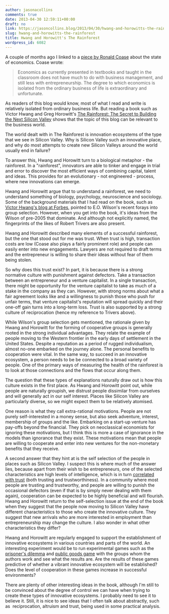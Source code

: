 ```yaml
---
author: jasonacollins
comments: true
date: 2013-04-30 12:59:11+00:00
draft: no
link: https://jasoncollins.blog/2013/04/30/hwang-and-horowitts-the-rainforest/
slug: hwang-and-horowitts-the-rainforest
title: Hwang and Horowitt's The Rainforest
wordpress_id: 6082
---
```


A couple of months ago I linked to a [piece by Ronald Coase](http://hbr.org/2012/12/saving-economics-from-the-economists) about the state of economics. Coase wrote:



<blockquote>Economics as currently presented in textbooks and taught in the classroom does not have much to do with business management, and still less with entrepreneurship. The degree to which economics is isolated from the ordinary business of life is extraordinary and unfortunate.</blockquote>



As readers of this blog would know, most of what I read and write is relatively isolated from ordinary business life. But reading a book such as Victor Hwang and Greg Horowitt's [The Rainforest: The Secret to Building the Next Silicon Valley](http://www.amazon.com/gp/product/B007AUWLU0/ref=as_li_ss_tl?ie=UTF8&camp=1789&creative=390957&creativeASIN=B007AUWLU0&linkCode=as2&tag=evolvieconom-20) shows that the topic of this blog can be relevant to the business world.

The world dealt with in The Rainforest is innovation ecosystems of the type that we see in Silicon Valley. Why is Silicon Valley such an innovative place, and why do most attempts to create new Silicon Valleys around the world usually end in failure?

To answer this, Hwang and Horowitt turn to a biological metaphor - the rainforest. In a "rainforest", innovators are able to tinker and engage in trial and error to discover the most efficient ways of combining capital, talent and ideas. This provides for an evolutionary - not engineered - process, where new innovations can emerge.

Hwang and Horowitt argue that to understand a rainforest, we need to understand something of biology, psychology, neuroscience and sociology. Some of the background materials that I had read on the book, such as [Victor Hwang's blog at Forbes](http://www.forbes.com/sites/victorhwang/), pointed to E.O. Wilson's recent forays into group selection. However, when you get into the book, it's ideas from the Wilson of pre-2005 that dominate. And although not explicitly named, the fingerprints of the likes of Robert Trivers are also present.

Hwang and Horowitt described many elements of a successful rainforest, but the one that stood out for me was trust. When trust is high, transaction costs are low (Coase also plays a fairly prominent role) and people can easily enter into new engagements. Lawyers are not required to draft terms and the entrepreneur is willing to share their ideas without fear of them being stolen.

So why does this trust exist? In part, it is because there is a strong normative culture with punishment against defectors. Take a transaction between an entrepreneur and a venture capitalist. In a single transaction, there might be opportunity for the venture capitalist to take as much of a stake in the company as they can. However, with strong norms about what a fair agreement looks like and a willingness to punish those who push for unfair terms, that venture capitalist's reputation will spread quickly and their one-off gain turns into a long-term loss. Trust is also supported by a strong culture of reciprocation (hence my reference to Trivers above).

While Wilson's group selection gets mentioned, the rationale given by Hwang and Horowitt for the forming of cooperative groups is generally rooted in the strong individual advantages. They relate the example of people moving to the Western frontier in the early days of settlement in the United States. Despite a reputation as a period of rugged individualism, almost no-one embarked on the journey alone. The personal benefits to cooperation were vital. In the same way, to succeed in an innovative ecosystem, a person needs to be be connected to a broad variety of people. One of the primary ways of measuring the health of the rainforest is to look at those connections and the flows that occur along them.

The question that these types of explanations naturally draw out is how this culture exists in the first place. As Hwang and Horowitt point out, while people are naturally groupish, we distrust people dissimilar from ourselves and will generally act in our self interest. Places like Silicon Valley are particularly diverse, so we might expect them to be relatively atomised.

One reason is what they call extra-rational motivations. People are not purely self-interested in a money sense, but also seek adventure, interest, membership of groups and the like. Embarking on a start-up venture has pay-offs beyond the financial. They pick on neoclassical economists for ignoring these motivations, but I think this is more a case of ignorance in the models than ignorance that they exist. These motivations mean that people are willing to cooperate and enter into new ventures for the non-monetary benefits that they receive.

A second answer that they hint at is the self selection of the people in places such as Silicon Valley. I suspect this is where much of the answer lies, because apart from their wish to be entrepreneurs, one of the selected characteristics are high levels of intelligence, which is in turn [correlated with trust](http://dx.doi.org/10.1016/j.jebo.2008.06.010) (both trusting and trustworthiness). In a community where most people are trusting and trustworthy, and people are willing to punish the occasional defectors (even if that is by simply never dealing with them again), cooperation can be expected to be highly beneficial and will flourish. Hwang and Horowitt return to the self-selection issue at the end of the book when they suggest that the people now moving to Silicon Valley have different characteristics to those who create the innovative culture. They suggest that new arrivals who are more interested in employment than entrepreneurship may change the culture. I also wonder in what other characteristics they differ?

Hwang and Horowitt are regularly engaged to support the establishment of innovative ecosystems in various countries and parts of the world. An interesting experiment would be to run experimental games such as the [prisoner's dilemma](http://en.wikipedia.org/wiki/Prisoner%27s_dilemma) and [public goods game](http://en.wikipedia.org/wiki/Public_goods_game) with the groups whom the authors work and see what the results are. Are the results of these games predictive of whether a vibrant innovative ecosystem will be established? Does the level of cooperation in these games increase in successful environments?

There are plenty of other interesting ideas in the book, although I'm still to be convinced about the degree of control we can have when trying to create these types of innovative ecosystems. I probably need to see it to believe it. Still, it is nice to see ideas that I often talk about abstractly, such as  reciprocation, altruism and trust, being used in some practical analysis.
